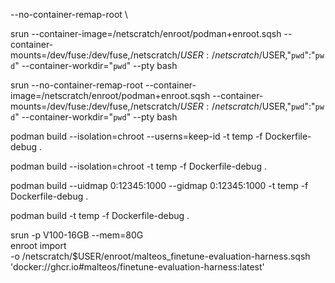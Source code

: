 

--no-container-remap-root \

srun     --container-image=/netscratch/enroot/podman+enroot.sqsh     --container-mounts=/dev/fuse:/dev/fuse,/netscratch/$USER:/netscratch/$USER,"`pwd`":"`pwd`"     --container-workdir="`pwd`"     --pty bash


srun   --no-container-remap-root  --container-image=/netscratch/enroot/podman+enroot.sqsh     --container-mounts=/dev/fuse:/dev/fuse,/netscratch/$USER:/netscratch/$USER,"`pwd`":"`pwd`"     --container-workdir="`pwd`"     --pty bash


 podman build  --isolation=chroot --userns=keep-id  -t temp -f Dockerfile-debug .

podman build  --isolation=chroot -t temp -f Dockerfile-debug .
 
podman build  --uidmap 0:12345:1000 --gidmap 0:12345:1000 -t temp -f Dockerfile-debug .


podman build -t temp -f Dockerfile-debug .


srun  -p V100-16GB --mem=80G \
  enroot import \
  -o /netscratch/$USER/enroot/malteos_finetune-evaluation-harness.sqsh \
  'docker://ghcr.io#malteos/finetune-evaluation-harness:latest'
